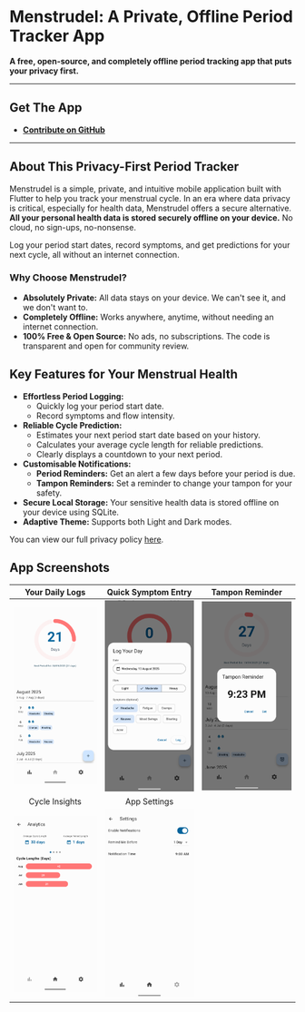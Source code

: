 # Menstrudel: A Private, Offline Period Tracker App

**A free, open-source, and completely offline period tracking app that puts your privacy first.**


---

## Get The App

* **[Contribute on GitHub](https://github.com/J-shw/Menstrudel)**

---

## About This Privacy-First Period Tracker

Menstrudel is a simple, private, and intuitive mobile application built with Flutter to help you track your menstrual cycle. In an era where data privacy is critical, especially for health data, Menstrudel offers a secure alternative. **All your personal health data is stored securely offline on your device.** No cloud, no sign-ups, no-nonsense.

Log your period start dates, record symptoms, and get predictions for your next cycle, all without an internet connection.

### Why Choose Menstrudel?
* **Absolutely Private:** All data stays on your device. We can't see it, and we don't want to.
* **Completely Offline:** Works anywhere, anytime, without needing an internet connection.
* **100% Free & Open Source:** No ads, no subscriptions. The code is transparent and open for community review.

## Key Features for Your Menstrual Health

* **Effortless Period Logging:**
    * Quickly log your period start date.
    * Record symptoms and flow intensity.
* **Reliable Cycle Prediction:**
    * Estimates your next period start date based on your history.
    * Calculates your average cycle length for reliable predictions.
    * Clearly displays a countdown to your next period.
* **Customisable Notifications:**
    * **Period Reminders:** Get an alert a few days before your period is due.
    * **Tampon Reminders:** Set a reminder to change your tampon for your safety.
* **Secure Local Storage:** Your sensitive health data is stored offline on your device using SQLite.
* **Adaptive Theme:** Supports both Light and Dark modes.

You can view our full privacy policy [here](PRIVACY.md).

## App Screenshots

| Your Daily Logs | Quick Symptom Entry | Tampon Reminder |
| :---: | :---: | :---: |
| ![Screenshot of Menstrudel's daily period log view on Android](screenshots/v2.0.0/android/home.png) | ![Screenshot showing the quick symptom entry for a period log in Menstrudel](screenshots/v2.0.0/android/log.png) | ![Screenshot of the tampon change reminder setup in Menstrudel](screenshots/v2.0.0/android/reminder.png) |
| Cycle Insights | App Settings | |
| ![Screenshot of the cycle insights and predictions screen in Menstrudel](screenshots/v2.0.0/android/insights.png) | ![Screenshot of the Menstrudel settings page showing notification options](screenshots/v2.0.0/android/settings.png) | |